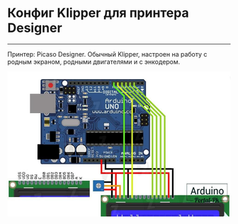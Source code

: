 # Конфиг Klipper для принтера Designer
---

Принтер: Picaso Designer. Обычный Klipper, настроен на работу с родным экраном, родными двигателями и с энкодером.


![Displey_Arduino](./img/Displey_Arduino.jpg)